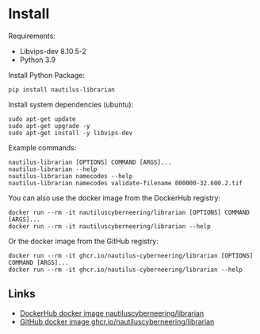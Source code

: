 # Install

Requirements:

- Libvips-dev 8.10.5-2
- Python 3.9

Install Python Package:

```shell
pip install nautilus-librarian
```

Install system dependencies (ubuntu):

```shell
sudo apt-get update
sudo apt-get upgrade -y
sudo apt-get install -y libvips-dev
```

Example commands:

```shell
nautilus-librarian [OPTIONS] COMMAND [ARGS]...
nautilus-librarian --help
nautilus-librarian namecodes --help
nautilus-librarian namecodes validate-filename 000000-32.600.2.tif
```

You can also use the docker image from the DockerHub registry:

```shell
docker run --rm -it nautiluscyberneering/librarian [OPTIONS] COMMAND [ARGS]...
docker run --rm -it nautiluscyberneering/librarian --help
```

Or the docker image from the GitHub registry:

```shell
docker run --rm -it ghcr.io/nautilus-cyberneering/librarian [OPTIONS] COMMAND [ARGS]...
docker run --rm -it ghcr.io/nautilus-cyberneering/librarian --help
```

## Links

- [DockerHub docker image nautiluscyberneering/librarian](https://hub.docker.com/repository/docker/nautiluscyberneering/librarian)
- [GitHub docker image ghcr.io/nautiluscyberneering/librarian](https://github.com/Nautilus-Cyberneering/librarian/pkgs/container/librarian)
